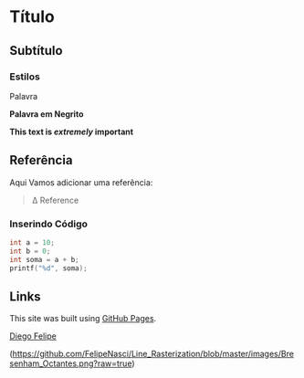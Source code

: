 # Título
## Subtítulo 

### Estilos
Palavra

**Palavra em Negrito**

**This text is _extremely_ important**

## Referência

Aqui Vamos adicionar uma referência:
> Δ Reference

### Inserindo Código
````c++
int a = 10;
int b = 0;
int soma = a + b;
printf("%d", soma);
````
## Links
This site was built using [GitHub Pages](https://pages.github.com/).

[Diego Felipe](https://sites.google.com/view/diegofelipe/)

(https://github.com/FelipeNasci/Line_Rasterization/blob/master/images/Bresenham_Octantes.png?raw=true)
